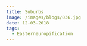 ```yaml
---
title: Suburbs
image: /images/blogs/036.jpg
date: 12-03-2018
tags:
  - Easterneuropification
---
```


